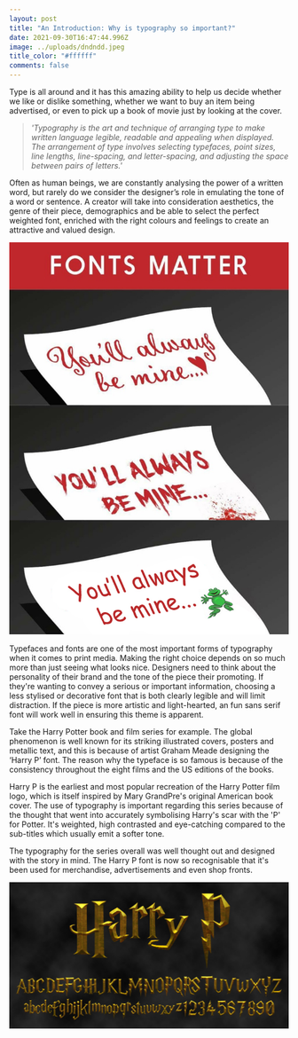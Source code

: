```yaml
---
layout: post
title: "An Introduction: Why is typography so important?"
date: 2021-09-30T16:47:44.996Z
image: ../uploads/dndndd.jpeg
title_color: "#ffffff"
comments: false
---
```

Type is all around and it has this amazing ability to help us decide whether we like or dislike something, whether we want to buy an item being advertised, or even to pick up a book of movie just by looking at the cover.

> *'Typography is the art and technique of arranging type to make written language legible, readable and appealing when displayed. The arrangement of type involves selecting typefaces, point sizes, line lengths, line-spacing, and letter-spacing, and adjusting the space between pairs of letters.'*

Often as human beings, we are constantly analysing the power of a written word, but rarely do we consider the designer’s role in emulating the tone of a word or sentence. A creator will take into consideration aesthetics, the genre of their piece, demographics and be able to select the perfect weighted font, enriched with the right colours and feelings to create an attractive and valued design.

![Fonts convey attitude. They give subtle hints about the content they represent. ](../uploads/wsuhc75.jpeg)

Typefaces and fonts are one of the most important forms of typography when it comes to print media. Making the right choice depends on so much more than just seeing what looks nice. Designers need to think about the personality of their brand and the tone of the piece their promoting. If they're wanting to convey a serious or important information, choosing a less stylised or decorative font that is both clearly legible and will limit distraction. If the piece is more artistic and light-hearted, an fun sans serif font will work well in ensuring this theme is apparent.

Take the Harry Potter book and film series for example. The global phenomenon is well known for its striking illustrated covers, posters and metallic text, and this is because of artist Graham Meade designing the ‘Harry P’ font. The reason why the typeface is so famous is because of the consistency throughout the eight films and the US editions of the books.

Harry P is the earliest and most popular recreation of the Harry Potter film logo, which is itself inspired by Mary GrandPre's original American book cover. The use of typography is important regarding this series because of the thought that went into accurately symbolising Harry's scar with the 'P' for Potter. It's weighted, high contrasted and eye-catching compared to the sub-titles which usually emit a softer tone. 

The typography for the series overall was well thought out and designed with the story in mind. The Harry P font is now so recognisable that it's been used for merchandise, advertisements and even shop fronts.

![The 'Harry P' font is an iconic example of how a typography can generate success just because of it's consistency.](../uploads/harry-p-font-banner.jpeg)